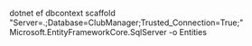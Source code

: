 ﻿dotnet ef dbcontext scaffold "Server=.;Database=ClubManager;Trusted_Connection=True;" Microsoft.EntityFrameworkCore.SqlServer -o Entities